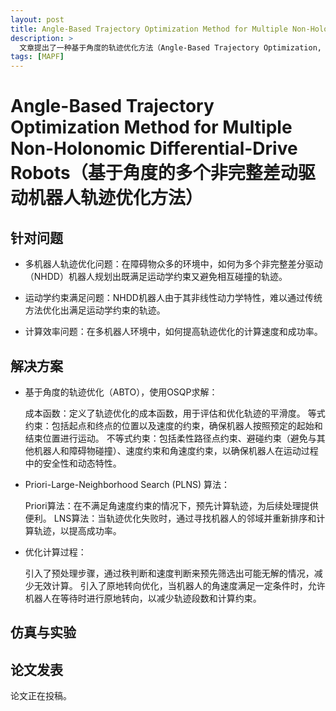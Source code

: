 ```yaml
---
layout: post
title: Angle-Based Trajectory Optimization Method for Multiple Non-Holonomic Differential-Drive Robots（基于角度的多个非完整差动驱动机器人轨迹优化方法）
description: >
  文章提出了一种基于角度的轨迹优化方法（Angle-Based Trajectory Optimization, ABTO），用于在障碍物丰富的环境中优化多个NHDD机器人的轨迹。由于NHDD机器人的非线性动力学特性，传统方法难以优化符合运动学约束的轨迹。文章通过将NHDD机器人模型转换为具有角速度约束的单车模型来线性化非线性约束。为了应对多机器人和障碍物的环境，提出了Priori-Large-Neighborhood Search (PLNS) 算法，该算法通过修复不可行轨迹来应用角速度约束，并提高了成功率。文章在计算速度和成功率上取得了显著提升，并超过了其他轨迹优化算法。
tags: [MAPF]
---
```

# Angle-Based Trajectory Optimization Method for Multiple Non-Holonomic Differential-Drive Robots（基于角度的多个非完整差动驱动机器人轨迹优化方法）
## 针对问题

* 多机器人轨迹优化问题：在障碍物众多的环境中，如何为多个非完整差分驱动（NHDD）机器人规划出既满足运动学约束又避免相互碰撞的轨迹。

* 运动学约束满足问题：NHDD机器人由于其非线性动力学特性，难以通过传统方法优化出满足运动学约束的轨迹。

* 计算效率问题：在多机器人环境中，如何提高轨迹优化的计算速度和成功率。


## 解决方案

* 基于角度的轨迹优化（ABTO），使用OSQP求解：

    成本函数：定义了轨迹优化的成本函数，用于评估和优化轨迹的平滑度。
    等式约束：包括起点和终点的位置以及速度的约束，确保机器人按照预定的起始和结束位置进行运动。
    不等式约束：包括柔性路径点约束、避碰约束（避免与其他机器人和障碍物碰撞）、速度约束和角速度约束，以确保机器人在运动过程中的安全性和动态特性。

* Priori-Large-Neighborhood Search (PLNS) 算法：

    Priori算法：在不满足角速度约束的情况下，预先计算轨迹，为后续处理提供便利。
    LNS算法：当轨迹优化失败时，通过寻找机器人的邻域并重新排序和计算轨迹，以提高成功率。

* 优化计算过程：

    引入了预处理步骤，通过秩判断和速度判断来预先筛选出可能无解的情况，减少无效计算。
    引入了原地转向优化，当机器人的角速度满足一定条件时，允许机器人在等待时进行原地转向，以减少轨迹段数和计算约束。





## 仿真与实验

      
## 论文发表
论文正在投稿。

